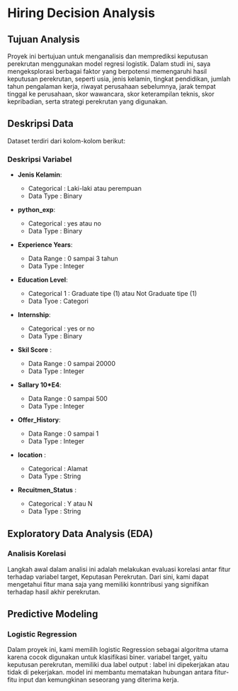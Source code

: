 # Hiring Decision Analysis

## Tujuan Analysis 

  Proyek ini bertujuan untuk menganalisis dan memprediksi keputusan perekrutan menggunakan model regresi logistik. Dalam studi ini, saya mengeksplorasi berbagai faktor yang berpotensi memengaruhi hasil keputusan perekrutan, seperti usia, jenis kelamin, tingkat pendidikan, jumlah tahun pengalaman kerja, riwayat perusahaan sebelumnya, jarak tempat tinggal ke perusahaan, skor wawancara, skor keterampilan teknis, skor kepribadian, serta strategi perekrutan yang digunakan.

## Deskripsi Data

Dataset terdiri dari kolom-kolom berikut:

### Deskripsi Variabel

  - **Jenis Kelamin**:
    - Categorical : Laki-laki atau perempuan
    - Data Type   : Binary
   
  - **python_exp**:
     - Categorical : yes atau no
     - Data Type   : Binary 
       
  - **Experience Years**:
    -  Data Range  : 0 sampai 3 tahun
    -  Data Type   : Integer
    
  - **Education Level**:
    - Categorical 1 : Graduate tipe (1) atau Not Graduate tipe (1)
    - Data Tyoe     : Categori
  
  - **Internship**:
    - Categorical : yes or no
    - Data Type   : Binary
      
 - **Skil Score** :
   - Data Range   : 0 sampai 20000
   - Data Type    : Integer
  
- **Sallary 10*E4**:
  - Data Range    : 0 sampai 500
  - Data Type     : Integer

- **Offer_History**:
  - Data Range    : 0 sampai 1
  - Data Type     : Integer
 
- **location**     :
  - Categorical   : Alamat
  - Data Type     : String

- **Recuitmen_Status**  :
  - Categorical   : Y atau N
  - Data Type     : String

## Exploratory Data Analysis (EDA)

### Analisis Korelasi
Langkah awal dalam analisi ini adalah melakukan evaluasi korelasi antar fitur terhadap variabel target, Keputasan Perekrutan. Dari sini, kami dapat mengetahui fitur mana saja yang memiliki konntribusi yang signifikan terhadap hasil akhir perekrutan. 

## Predictive Modeling
### Logistic Regression
Dalam proyek ini, kami memilih logistic Regression sebagai algoritma utama karena cocok digunakan untuk klasifikasi biner. variabel target, yaitu keputusan perekrutan, memiliki dua label output : label ini dipekerjakan atau tidak di pekerjakan. model ini membantu mematakan hubungan antara fitur-fitu input dan kemungkinan seseorang yang diterima kerja. 



